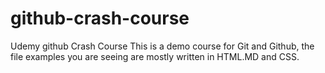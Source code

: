 # github-crash-course
Udemy github Crash Course
This is a demo course for Git and Github, the file examples you are seeing are mostly written in HTML.MD and CSS.
